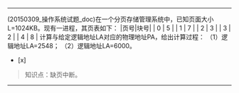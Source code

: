 ---
(20150309_操作系统试题_doc)在一个分页存储管理系统中，已知页面大小L=1024KB。现有一进程，其页表如下：
|页号|块号|
| 0 | 5 |
| 1 | 7 |
| 2 | 3 |
| 3 | 2 |
| 4 | 8 |
计算与给定逻辑地址LA对应的物理地址PA，给出计算过程：
（1）逻辑地址LA=2548；
（2）逻辑地址LA=6000。  
- [x]  

> 知识点：缺页中断。
>   

---